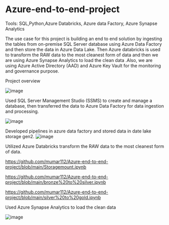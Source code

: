 # Azure-end-to-end-project
Tools: SQL,Python,Azure Databricks, Azure data Factory, Azure Synapse Analytics

The use case for this project is building an end to end solution by ingesting the tables from on-premise SQL Server database using Azure Data Factory and then store the data in Azure Data Lake. Then Azure databricks is used to transform the RAW data to the most cleanest form of data and then we are using Azure Synapse Analytics to load the clean data .Also, we are using Azure Active Directory (AAD) and Azure Key Vault for the monitoring and governance purpose. 


Project overview

![image](https://github.com/user-attachments/assets/fe7fceda-ba5f-4682-82c5-9884b222c70c)

Used SQL Server Management Studio (SSMS) to create and manage a database, then transferred the data to Azure Data Factory for data ingestion and processing.

![image](https://github.com/user-attachments/assets/c1cbc68e-fc0d-4ef4-a700-9528cd2c2e08)

Developed pipelines in azure data factory and stored data in date lake storage gen2.
![image](https://github.com/user-attachments/assets/d6d7ef4d-d4df-4913-b090-df3bec33353d)

Utilized Azure Databricks transform the RAW data to the most cleanest form of data.

https://github.com/mumar112/Azure-end-to-end-project/blob/main/Storagemount.ipynb

https://github.com/mumar112/Azure-end-to-end-project/blob/main/bronze%20to%20silver.ipynb

https://github.com/mumar112/Azure-end-to-end-project/blob/main/silver%20to%20gold.ipynb

Used Azure Synapse Analytics to load the clean data

![image](https://github.com/user-attachments/assets/cef959a4-f242-4f53-9d30-d0396947a9c1)

